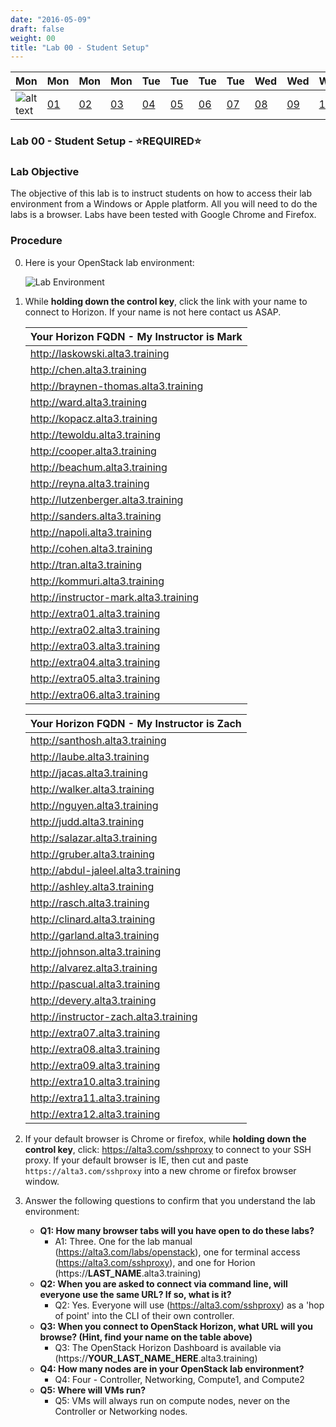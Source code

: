 ```yaml
---
date: "2016-05-09"
draft: false
weight: 00
title: "Lab 00 - Student Setup"
---
```


|Mon|Mon|Mon|Mon|Tue|Tue|Tue|Tue|Wed|Wed|Wed|Thur|Thur|Thur|Thur|
|---|---|---|---|---|---|---|---|---|---|---|---|---|---|---|
|![alt text](https://i.imgur.com/nPM3gyv.png "You are here")|[01](/labs/openstack/01/)|[02](/labs/openstack/02/)|[03](/labs/openstack/03/)|[04](/labs/openstack/04/)|[05](/labs/openstack/05/)|[06](/labs/openstack/06/)|[07](/labs/openstack/07/)|[08](/labs/openstack/08/)|[09](/labs/openstack/09/)|[10](/labs/openstack/10/)|[11](/labs/openstack/11/)|[12](/labs/openstack/12/)|[13](/labs/openstack/13/)|[14](/labs/openstack/14/)|

### Lab 00 - Student Setup - &#x2B50;REQUIRED&#x2B50;

### Lab Objective


The objective of this lab is to instruct students on how to access their lab environment from a Windows or Apple platform. All you will need to do the labs is a browser. Labs have been tested with Google Chrome and Firefox. 

### Procedure

0. Here is your OpenStack lab environment: 

	![Lab Environment](https://i.imgur.com/diOquaU.png)

0. While **holding down the control key**, click the link with your name to connect to Horizon. If your name is not here contact us ASAP. 

    | Your Horizon FQDN - My Instructor is Mark
    | ---
    |http://laskowski.alta3.training
    |http://chen.alta3.training
    |http://braynen-thomas.alta3.training
    |http://ward.alta3.training
    |http://kopacz.alta3.training
    |http://tewoldu.alta3.training
    |http://cooper.alta3.training
    |http://beachum.alta3.training
    |http://reyna.alta3.training
    |http://lutzenberger.alta3.training
    |http://sanders.alta3.training
    |http://napoli.alta3.training
    |http://cohen.alta3.training
    |http://tran.alta3.training
    |http://kommuri.alta3.training
    |http://instructor-mark.alta3.training
    |http://extra01.alta3.training
    |http://extra02.alta3.training
    |http://extra03.alta3.training
    |http://extra04.alta3.training
    |http://extra05.alta3.training
    |http://extra06.alta3.training
    
    | Your Horizon FQDN - My Instructor is Zach
    | ---
    |http://santhosh.alta3.training
    |http://laube.alta3.training
    |http://jacas.alta3.training
    |http://walker.alta3.training
    |http://nguyen.alta3.training
    |http://judd.alta3.training
    |http://salazar.alta3.training
    |http://gruber.alta3.training
    |http://abdul-jaleel.alta3.training
    |http://ashley.alta3.training
    |http://rasch.alta3.training
    |http://clinard.alta3.training
    |http://garland.alta3.training
    |http://johnson.alta3.training
    |http://alvarez.alta3.training
    |http://pascual.alta3.training
    |http://devery.alta3.training
    |http://instructor-zach.alta3.training
    |http://extra07.alta3.training
    |http://extra08.alta3.training
    |http://extra09.alta3.training
    |http://extra10.alta3.training
    |http://extra11.alta3.training
    |http://extra12.alta3.training
    
0. If your default browser is Chrome or firefox, while **holding down the control key**, click: https://alta3.com/sshproxy to connect to your SSH proxy. If your default browser is IE, then cut and paste `https://alta3.com/sshproxy` into a new chrome or firefox browser window.
 
0. Answer the following questions to confirm that you understand the lab environment:
    - **Q1: How many browser tabs will you have open to do these labs?**
      - A1: Three. One for the lab manual (https://alta3.com/labs/openstack), one for terminal access (https://alta3.com/sshproxy), and one for Horion (https://**LAST_NAME**.alta3.training)
    - **Q2: When you are asked to connect via command line, will everyone use the same URL?  If so, what is it?**
      - Q2: Yes. Everyone will use (https://alta3.com/sshproxy) as a 'hop of point' into the CLI of their own controller.
    - **Q3: When you connect to OpenStack Horizon, what URL will you browse? (Hint, find your name on the table above)**
      - Q3: The OpenStack Horizon Dashboard is available via (https://**YOUR_LAST_NAME_HERE**.alta3.training)
    - **Q4: How many nodes are in your OpenStack lab environment?**
      - Q4: Four - Controller, Networking, Compute1, and Compute2
    - **Q5: Where will VMs run?**
      - Q5: VMs will always run on compute nodes, never on the Controller or Networking nodes.
	
